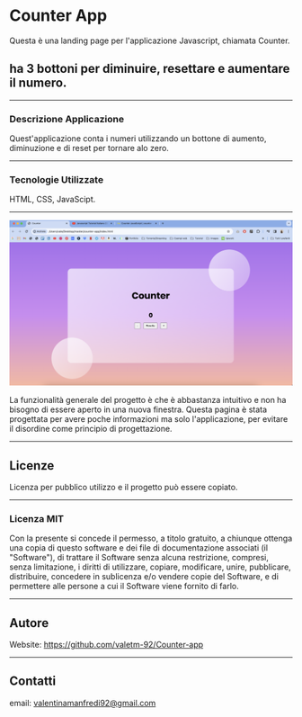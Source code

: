 # Counter App

Questa è una landing page per l'applicazione Javascript, chiamata Counter.

## ha 3 bottoni per diminuire, resettare e aumentare il numero.

---

### Descrizione Applicazione

Quest'applicazione conta i numeri utilizzando un bottone di aumento, diminuzione e di reset per tornare alo zero.

---

### Tecnologie Utilizzate

HTML, CSS, JavaScipt.

---


<img src="assets/images/preview.png" alt="picture">
 
La funzionalità generale del progetto è che è abbastanza intuitivo e non ha bisogno di essere aperto in una nuova finestra.
Questa pagina è stata progettata per avere poche informazioni ma solo l'applicazione, per evitare il disordine come principio di progettazione.

---

## Licenze

Licenza per pubblico utilizzo e il progetto può essere copiato.

---

### Licenza MIT

Con la presente si concede il permesso, a titolo gratuito, a chiunque ottenga una copia di questo software e dei file di documentazione associati (il "Software"), di trattare il Software senza alcuna restrizione, compresi, senza limitazione, i diritti di utilizzare, copiare, modificare, unire, pubblicare, distribuire, concedere in sublicenza e/o vendere copie del Software, e di permettere alle persone a cui il Software viene fornito di farlo.

---

## Autore 

Website: https://github.com/valetm-92/Counter-app

---

## Contatti

email: valentinamanfredi92@gmail.com
